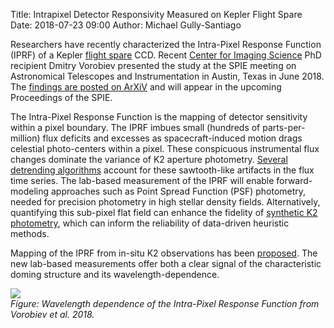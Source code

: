 Title: Intrapixel Detector Responsivity Measured on Kepler Flight Spare
Date: 2018-07-23 09:00
Author: Michael Gully-Santiago



Researchers have recently characterized the Intra-Pixel Response Function (IPRF) of a Kepler [flight spare](https://en.wikipedia.org/wiki/Flight_spare) CCD.  Recent [Center for Imaging Science](https://www.cis.rit.edu/) PhD recipient Dmitry Vorobiev presented the study at the SPIE meeting on Astronomical Telescopes and Instrumentation in Austin, Texas in June 2018.  The [findings are posted on ArXiV](https://arxiv.org/abs/1806.07430) and will appear in the upcoming Proceedings of the SPIE.

The Intra-Pixel Response Function is the mapping of detector sensitivity within a pixel boundary.  The IPRF imbues small (hundreds of parts-per-million) flux deficits and excesses as spacecraft-induced motion drags celestial photo-centers within a pixel.  These conspicuous instrumental flux changes dominate the variance of K2 aperture photometry.  [Several detrending algorithms](http://lightkurve.keplerscience.org/other_software.html#detrending-analysis) account for these sawtooth-like artifacts in the flux time series.  The lab-based measurement of the IPRF will enable forward-modeling approaches such as Point Spread Function (PSF) photometry, needed for precision photometry in high stellar density fields.  Alternatively, quantifying this sub-pixel flat field can enhance the fidelity of [synthetic K2 photometry](https://nksaunders.github.io/files/Example.html), which can inform the reliability of data-driven heuristic methods.  

Mapping of the IPRF from in-situ K2 observations has been [proposed](https://arxiv.org/abs/1309.0653).  The new lab-based measurements offer both a clear signal of the characteristic doming structure and its wavelength-dependence.


<p style="max-width: 800px;">
<img src="images/news/vorobiev_scan_and_profiles.png">
<br>
<i>
Figure: Wavelength dependence of the Intra-Pixel Response Function from Vorobiev et al. 2018.
</i>
</p>
